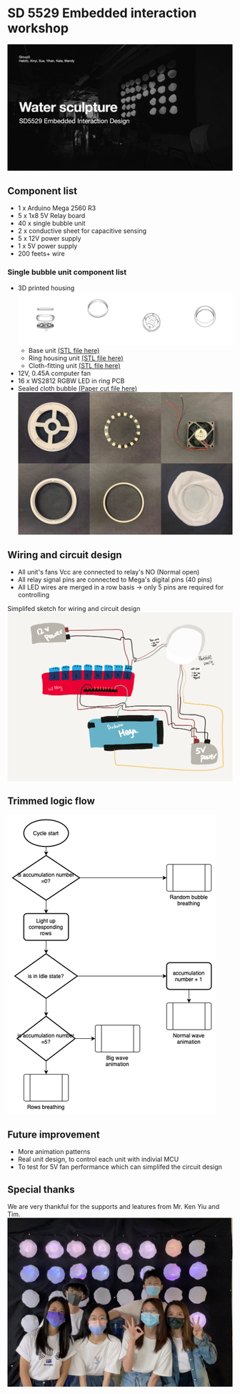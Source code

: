 # SD 5529 Embedded interaction workshop
![](./Assets%20and%20resources/cover.jpg)
## Component list
- 1 x Arduino Mega 2560 R3
- 5 x 1x8 5V Relay board
- 40 x single bubble unit
- 2 x conductive sheet for capacitive sensing
- 5 x 12V power supply
- 1 x 5V power supply
- 200 feets+ wire
### Single bubble unit component list
- 3D printed housing
![](./Assets%20and%20resources/3dmerged.png)
  - Base unit [(STL file here)](/Assets%20and%20resources/3dprint/base_wleg_0512f.stl)
  - Ring housing unit [(STL file here)](/Assets%20and%20resources/3dprint/ring_housing_merged_0511f.stl)
  - Cloth-fitting unit [(STL file here)](/Assets%20and%20resources/3dprint/ring_lock_fit_0511.stl)
- 12V, 0.45A  computer fan
- 16 x WS2812 RGBW LED in ring PCB
- Sealed cloth bubble [(Paper cut file here)](/Assets%20and%20resources/IMG_3083.png)
![](./Assets%20and%20resources/Image-2.jpeg)

## Wiring and circuit design
- All unit's fans Vcc are connected to relay's NO (Normal open)
- All relay signal pins are connected to Mega's digital pins (40 pins)
- All LED wires are merged in a row basis -> only 5 pins are required for controlling

Simplifed sketch for wiring and circuit design
![](./Assets%20and%20resources/wiring.png)

## Trimmed logic flow
![](./Assets%20and%20resources/logicflow.jpg)

## Future improvement
- More animation patterns
- Real unit design, to control each unit with indivial MCU
- To test for 5V fan performance which can simplifed the circuit design

## Special thanks
We are very thankful for the supports and leatures from Mr. Ken Yiu and Tim.
![](./Assets%20and%20resources/group.JPG)